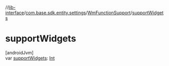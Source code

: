 //[lib-interface](../../../index.md)/[com.base.sdk.entity.settings](../index.md)/[WmFunctionSupport](index.md)/[supportWidgets](support-widgets.md)

# supportWidgets

[androidJvm]\
var [supportWidgets](support-widgets.md): [Int](https://kotlinlang.org/api/latest/jvm/stdlib/kotlin/-int/index.html)
